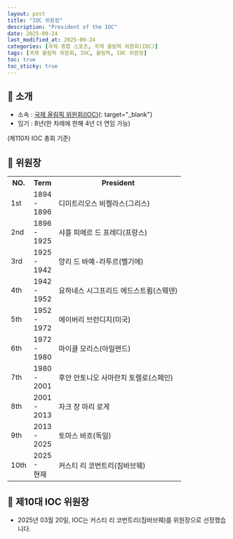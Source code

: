 ```yaml
---
layout: post
title: "IOC 위원장"
description: "President of the IOC"
date: 2025-09-24
last_modified_at: 2025-09-24
categories: [국제 종합 스포츠, 국제 올림픽 위원회(IOC)]
tags: [국제 올림픽 위원회, IOC, 올림픽, IOC 위원장]
toc: true
toc_sticky: true
---
```

## 📜 소개
* 소속 : [국제 올림픽 위원회(IOC)](https://www.olympics.com/ioc){: target="_blank"}
* 임기 : 8년(한 차례에 한해 4년 더 연임 가능)

(제110차 IOC 총회 기준)

## 📜 위원장

<html>

<head>
    <meta charset="UTF-8">
</head>

<body>
    <table>
        <tr class="header-row">
            <th class="col-no">NO.</th>
            <th class="col-term">Term</th>
            <th class="col-head">President</th>
        </tr>
        <tr>
            <td>1st</td>
            <td>1894<br>-<br>1896</td>
            <td>디미트리오스 비켈라스(그리스)</td>
        </tr>
        <tr>
            <td>2nd</td>
            <td>1896<br>-<br>1925</td>
            <td>샤를 피에르 드 프레디(프랑스)</td>
        </tr>
        <tr>
            <td>3rd</td>
            <td>1925<br>-<br>1942</td>
            <td>앙리 드 바예-라투르(벨기에)</td>
        </tr>
        <tr>
            <td>4th</td>
            <td>1942<br>-<br>1952</td>
            <td>요하네스 시그프리드 에드스트룀(스웨덴)</td>
        </tr>
        <tr>
            <td>5th</td>
            <td>1952<br>-<br>1972</td>
            <td>에이버리 브런디지(미국)</td>
        </tr>
        <tr>
            <td>6th</td>
            <td>1972<br>-<br>1980</td>
            <td>마이클 모리스(아일랜드)</td>
        </tr>
        <tr>
            <td>7th</td>
            <td>1980<br>-<br>2001</td>
            <td>후안 안토니오 사마란치 토렐로(스페인)</td>
        </tr>
        <tr>
            <td>8th</td>
            <td>2001<br>-<br>2013</td>
            <td>자크 장 마리 로게</td>
        </tr>
        <tr>
            <td>9th</td>
            <td>2013<br>-<br>2025</td>
            <td>토마스 바흐(독일)</td>
        </tr>
        <tr>
            <td>10th</td>
            <td>2025<br>-<br>현재</td>
            <td>커스티 리 코번트리(짐바브웨)</td>
        </tr>
    </table>
</body>

</html>

## 📜 제10대 IOC 위원장
* 2025년 03월 20일, IOC는 <span class="foreign-host">커스티 리 코번트리(짐바브웨)</span>를 위원장으로 선정했습니다.
